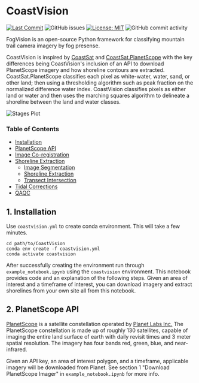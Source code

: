 # CoastVision
[![Last Commit](https://img.shields.io/github/last-commit/jnicolow/FogVision)](
https://github.com/jnicolow/FogVision/commits/)
![GitHub issues](https://img.shields.io/github/issues/jnicolow/FogVision)
[![License: MIT](https://img.shields.io/badge/License-MIT-yellow.svg)](https://opensource.org/licenses/MIT)
![GitHub commit activity](https://img.shields.io/github/commit-activity/y/jnicolow/FogVision)

FogVision is an open-source Python framework for classifying mountain trail camera imagery by fog presense.

CoastVision is inspired by [CoastSat](https://github.com/kvos/CoastSat) and [CoastSat.PlanetScope](https://github.com/ydoherty/CoastSat.PlanetScope) with the key differences being CoastVision's inclusion of an API to download PlanetScope imagery and how shoreline contours are extracted. CoastSat.PlanetScope classifies each pixel as white-water, water, sand, or other land; then using a thresholding algorithm such as peak fraction on the normalized difference water index. CoastVision classifies pixels as either land or water and then uses the marching squares algorithm to delineate a shoreline between the land and water classes.

<img src="media/stages_plot.jpg" alt="Stages Plot">


### Table of Contents

- [Installation](#installation)
- [PlanetScope API](#api)
- [Image Co-registration](#coreg)
- [Shoreline Extraction](#sds)
   - [Image Segmentation](#seg)
   - [Shoreline Extraction](#shoreline)
   - [Transect Intersection](#intersect)
- [Tidal Corrections](#tide)
- [QAQC](#qaqc)



## 1. Installation<a name="introduction"></a>
Use `coastvision.yml` to create conda environment. This will take a few minutes.
```
cd path/to/CoastVision
conda env create -f coastvision.yml
conda activate coastvision
```

After successfully creating the environment run through `example_notebook.ipynb` using the `coastvision` environment. This notebook provides code and an explanation of the following steps. Given an area of interest and a timeframe of interest, you can download imagery and extract shorelines from your own site all from this notebook.

## 2. PlanetScope API<a name="api"></a>
<a href='https://developers.planet.com/docs/data/planetscope/'>PlanetScope</a> is a satellite constellation operated by <a href='https://www.planet.com/'>Planet Labs Inc.</a> The PlanetScope constellation is made up of roughly 130 satellites, capable of imaging the entire land surface of earth with daily revisit times and 3 meter spatial resolution. The imagery has four bands red, green, blue, and near-infrared. 

Given an API key, an area of interest polygon, and a timeframe, applicable imagery will be downloaded from Planet. See section 1 "Download PlanetScope Imager" in `example_notebook.ipynb` for more info.
